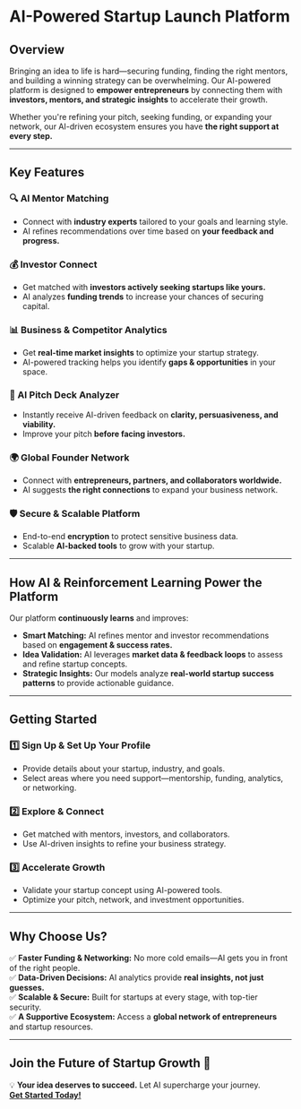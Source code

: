 # AI-Powered Startup Launch Platform

## **Overview**
Bringing an idea to life is hard—securing funding, finding the right mentors, and building a winning strategy can be overwhelming. Our AI-powered platform is designed to **empower entrepreneurs** by connecting them with **investors, mentors, and strategic insights** to accelerate their growth.

Whether you're refining your pitch, seeking funding, or expanding your network, our AI-driven ecosystem ensures you have **the right support at every step.**

---

## **Key Features**

### **🔍 AI Mentor Matching**  
- Connect with **industry experts** tailored to your goals and learning style.  
- AI refines recommendations over time based on **your feedback and progress.**  

### **💰 Investor Connect**  
- Get matched with **investors actively seeking startups like yours.**  
- AI analyzes **funding trends** to increase your chances of securing capital.  

### **📊 Business & Competitor Analytics**  
- Get **real-time market insights** to optimize your startup strategy.  
- AI-powered tracking helps you identify **gaps & opportunities** in your space.  

### **📜 AI Pitch Deck Analyzer**  
- Instantly receive AI-driven feedback on **clarity, persuasiveness, and viability.**  
- Improve your pitch **before facing investors.**  

### **🌍 Global Founder Network**  
- Connect with **entrepreneurs, partners, and collaborators worldwide.**  
- AI suggests **the right connections** to expand your business network.  

### **🛡️ Secure & Scalable Platform**  
- End-to-end **encryption** to protect sensitive business data.  
- Scalable **AI-backed tools** to grow with your startup.  

---

## **How AI & Reinforcement Learning Power the Platform**
Our platform **continuously learns** and improves:  
- **Smart Matching:** AI refines mentor and investor recommendations based on **engagement & success rates.**  
- **Idea Validation:** AI leverages **market data & feedback loops** to assess and refine startup concepts.  
- **Strategic Insights:** Our models analyze **real-world startup success patterns** to provide actionable guidance.  

---

## **Getting Started**
### **1️⃣ Sign Up & Set Up Your Profile**  
- Provide details about your startup, industry, and goals.  
- Select areas where you need support—mentorship, funding, analytics, or networking.  

### **2️⃣ Explore & Connect**  
- Get matched with mentors, investors, and collaborators.  
- Use AI-driven insights to refine your business strategy.  

### **3️⃣ Accelerate Growth**  
- Validate your startup concept using AI-powered tools.  
- Optimize your pitch, network, and investment opportunities.  

---

## **Why Choose Us?**
✅ **Faster Funding & Networking:** No more cold emails—AI gets you in front of the right people.  
✅ **Data-Driven Decisions:** AI analytics provide **real insights, not just guesses.**  
✅ **Scalable & Secure:** Built for startups at every stage, with top-tier security.  
✅ **A Supportive Ecosystem:** Access a **global network of entrepreneurs** and startup resources.  

---

## **Join the Future of Startup Growth 🚀**
💡 **Your idea deserves to succeed.** Let AI supercharge your journey.  
**[Get Started Today!](#)**

